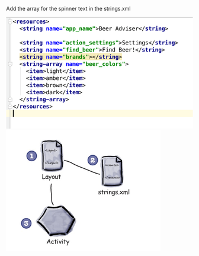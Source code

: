 Add the array for the spinner text in the strings.xml

![](.guides/img/20code.png)
![](.guides/img/21diagram.png)